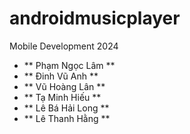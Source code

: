 # androidmusicplayer
Mobile Development 2024
* ** Phạm Ngọc Lâm **
* ** Đinh Vũ Anh **
* ** Vũ Hoàng Lân **
* ** Tạ Minh Hiếu **
* ** Lê Bá Hải Long **
* ** Lê Thanh Hằng **